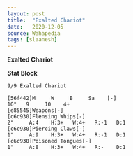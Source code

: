 ```yaml
---
layout: post
title:  "Exalted Chariot"
date:   2020-12-05
source: Wahapedia
tags: [slaanesh]
---
```


**Exalted Chariot**

**Stat Block**
```
9/9 Exalted Chariot
```

```
[56f442]M     W     B     Sa    [-]
10"   9     10    4+    
[e85545]Weapons[-]
[c6c930]Flensing Whips[-]
2"     A:4    H:3+   W:4+   R:-1   D:1   
[c6c930]Piercing Claws[-]
1"     A:9    H:3+   W:4+   R:-1   D:1   
[c6c930]Poisoned Tongues[-]
1"     A:8    H:3+   W:4+   R:-    D:1   
```


